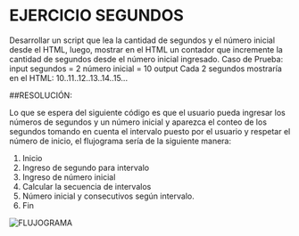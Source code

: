 # EJERCICIO SEGUNDOS

Desarrollar un script que lea la cantidad de segundos y el número inicial desde el HTML, luego, mostrar en el HTML un contador que incremente la cantidad de segundos desde el número inicial ingresado.
Caso de Prueba:
input
segundos = 2
número inicial = 10
output
Cada 2 segundos mostraría en el HTML: 10..11..12..13..14..15...


##RESOLUCIÓN:

Lo que se espera del siguiente código es que el usuario pueda ingresar los números de segundos y un número inicial y aparezca el conteo de los segundos tomando en cuenta el intervalo puesto por el usuario y respetar el número de inicio, el flujograma sería de la siguiente manera:

1. Inicio
2. Ingreso de segundo para intervalo
3. Ingreso de número inicial
4. Calcular la secuencia de intervalos
5. Número inicial y consecutivos según intervalo.
6. Fin


![FLUJOGRAMA](http://3.1m.yt/tt-EO1C.jpg "Flujograma")

